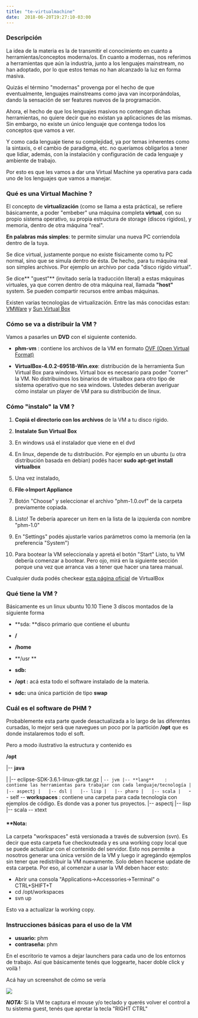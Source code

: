 ```yaml
---
title: "te-virtualmachine"
date:  2018-06-20T19:27:10-03:00
---
```



### []()Descripción
La idea de la materia es la de transmitir el conocimiento en cuanto a herramientas/conceptos moderna/os. En cuanto a modernas, nos referimos a herramientas que aún la industria, junto a los lenguajes mainstream, no han adoptado, por lo que estos temas no han alcanzado la luz en forma masiva.

Quizás el término "modernas" provenga por el hecho de que eventualmente, lenguajes mainstreams como java van incorporándolas, dando la sensación de ser features nuevos de la programación.

Ahora, el hecho de que los lenguajes masivos no contengan dichas herramientas, no quiere decir que no existan ya aplicaciones de las mismas.
Sin embargo, no existe un único lenguaje que contenga todos los conceptos que vamos a ver.

Y como cada lenguaje tiene su complejidad, ya por temas inherentes como la sintaxis, o el cambio de paradigma, etc. no queríamos obligarlos a tener que lidiar, además, con la instalación y configuración de cada lenguaje y ambiente de trabajo.

Por esto es que les vamos a dar una Virtual Machine ya operativa para cada uno de los lenguajes que vamos a manejar.


### []()Qué es una Virtual Machine ?
El concepto de **virtualización** (como se llama a esta práctica), se refiere básicamente, a poder "embeber" una máquina completa **virtual**, con su propio sistema operativo, su propia estructura de storage (discos rígidos), y memoria, dentro de otra máquina "real".

**En palabras más simples**: te permite simular una nueva PC corriendola dentro de la tuya. 

Se dice virtual, justamente porque no existe físicamente como tu PC normal, sino que se simula dentro de ésta. De hecho, para tu máquina real son simples archivos. Por ejemplo un archivo por cada "disco rígido virtual".

Se dice** "guest"** (invitado sería la traducción literal) a estas máquinas virtuales, ya que corren dentro de otra máquina real, llamada **"host"** system.
Se pueden compartir recursos entre ambas máquinas.

Existen varias tecnologías de virtualización. Entre las más conocidas estan: [VMWare](http://www.vmware.com/) y [Sun Virtual Box](http://www.virtualbox.org/)

### []()Cómo se va a distribuir la VM ?
Vamos a pasarles un **DVD** con el siguiente contenido.

* **phm-vm** : contiene los archivos de la VM en formato [OVF (Open Virtual Format)](http://en.wikipedia.org/wiki/Open_Virtualization_Format)

* **VirtualBox-4.0.2-69518-Win.exe**: distribución de la herramienta Sun Virtual Box para windows. Virtual box es necesario para poder "correr" la VM.
No distribuimos los binarios de virtualbox para otro tipo de sistema operativo que no sea windows.
Ustedes deberan averiguar cómo instalar un player de VM para su distribución de linux.


### []()Cómo **"instalo"** la VM ?

1. **Copiá el directorio con los archivos** de la VM a tu disco rígido.

1. **Instalate Sun Virtual Box**


 1. En windows usá el instalador que viene en el dvd
 1. En linux, depende de tu distribución. Por ejemplo en un ubuntu (u otra distribución basada en debian) podés hacer **sudo apt-get install virtualbox**

1. Una vez instalado, 


 1. **File->Import Appliance**

 1. Botón "Choose" y seleccionar el archivo "phm-1.0.ovf" de la carpeta previamente copiada.
1. Listo! Te debería aparecer un item en la lista de la izquierda con nombre "phm-1.0"
1. En "Settings" podés ajustarle varios parámetros como la memoria (en la preferencia "System")
1. Para bootear la VM seleccionala y apretá el botón "Start"
Listo, tu VM debería comenzar a bootear.
Pero ojo, mirá en la siguiente sección porque una vez que arranca vas a tener que hacer una tarea manual.

Cualquier duda podés checkear [esta página oficial](http://www.virtualbox.org/manual/ch01.html#ovf) de VirtualBox

### []()Qué tiene la VM ?
Básicamente es un linux ubuntu 10.10
Tiene 3 díscos montados de la siguiente forma

* **sda: **disco primario que contiene el ubuntu


 * **/**


 * **/home**

 * **/usr
**

* **sdb:**


 * **/opt :** acá esta todo el software instalado de la materia.

* **sdc:** una única partición de tipo **swap**



### []()Cuál es el software de PHM ?
Probablemente esta parte quede desactualizada a lo largo de las diferentes cursadas, lo mejor será que navegues un poco por la partición **/opt** que es donde instalaremos todo el soft.

Pero a modo ilustrativo la estructura y contenido es

**/opt**

|-- **java**

|   |-- eclipse-SDK-3.6.1-linux-gtk.tar.gz
|   `-- jvm
|-- **lang**    :   contiene las herramientas para trabajar con cada lenguaje/tecnología
|   |-- aspectj
|   |-- dsl
|   |-- lisp
|   |-- pharo
|   |-- scala
|   `-- self
        -- **workspaces** :  contiene una carpeta para cada tecnología con ejemplos de código. Es donde vas a poner tus proyectos.
    |-- aspectj
    |-- lisp
    |-- scala
    -- xtext


#### **[]()Nota:
La carpeta "workspaces" está versionada a través de subversion (svn). Es decir que esta carpeta fue checkouteada y es una working copy local que se puede actualizar con el contenido del servidor.
Esto nos permite a nosotros generar una única versión de la VM y luego ir agregándo ejemplos sin tener que redistribuir la VM nuevamente. Solo deben hacerse update de esta carpeta.
Por eso, al comenzar a usar la VM deben hacer esto:

* Abrir una consola "Applications->Accessories->Terminal" o CTRL+SHIFT+T
* cd /opt/workspaces
* svn up

Esto va a actualizar la working copy.

 
### []()Instrucciones básicas para el uso de la VM
 
* **usuario:** phm
* **contraseña:** phm

En el escritorio te vamos a dejar launchers para cada uno de los entornos de trabajo. Así que básicamente tenés que loggearte, hacer doble click y voilà !

Acá hay un screenshot de cómo se vería


[![](https://sites.google.com/site/programacionhm/_/rsrc/1298329919565/te/virtualmachine/phm-vm-desktop.png)
](te-virtualmachine-phm-vm-desktop-png?attredirects=0)

***NOTA:*** Si la VM te captura el mouse y/o teclado y querés volver el control a tu sistema guest, tenés que apretar la tecla "RIGHT CTRL"
